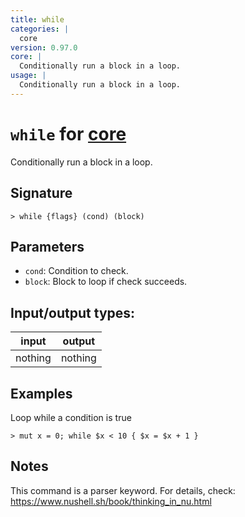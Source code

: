 ```yaml
---
title: while
categories: |
  core
version: 0.97.0
core: |
  Conditionally run a block in a loop.
usage: |
  Conditionally run a block in a loop.
---
```

<!-- This file is automatically generated. Please edit the command in https://github.com/nushell/nushell instead. -->

# `while` for [core](/commands/categories/core.md)

<div class='command-title'>Conditionally run a block in a loop.</div>

## Signature

```> while {flags} (cond) (block)```

## Parameters

 -  `cond`: Condition to check.
 -  `block`: Block to loop if check succeeds.


## Input/output types:

| input   | output  |
| ------- | ------- |
| nothing | nothing |

## Examples

Loop while a condition is true
```nu
> mut x = 0; while $x < 10 { $x = $x + 1 }

```

## Notes
This command is a parser keyword. For details, check:
  https://www.nushell.sh/book/thinking_in_nu.html